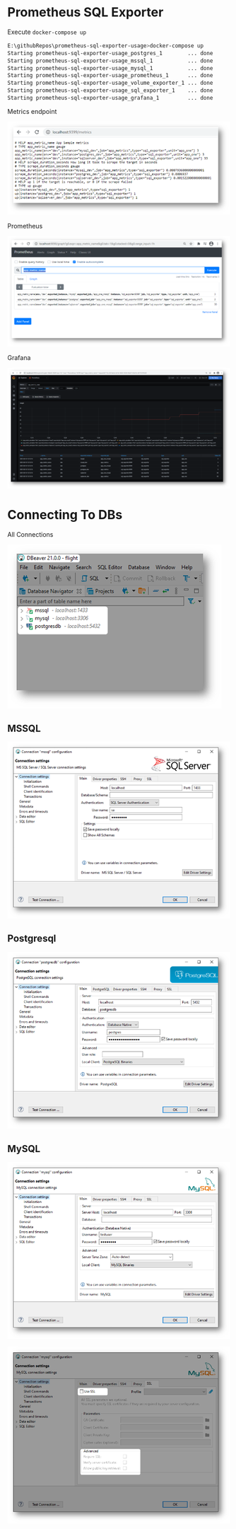 # Prometheus SQL Exporter

Execute `docker-compose up`

````bash
E:\githubRepos\prometheus-sql-exporter-usage>docker-compose up
Starting prometheus-sql-exporter-usage_postgres_1        ... done
Starting prometheus-sql-exporter-usage_mssql_1           ... done
Starting prometheus-sql-exporter-usage_mysql_1           ... done
Starting prometheus-sql-exporter-usage_prometheus_1      ... done
Starting prometheus-sql-exporter-usage_volume_exporter_1 ... done
Starting prometheus-sql-exporter-usage_sql_exporter_1    ... done
Starting prometheus-sql-exporter-usage_grafana_1         ... done
````

Metrics endpoint

![](docs/img/metrics.png)

Prometheus

![](docs/img/metrics_prom.png)

Grafana

![](docs/img/metrics_grafana.png)


# Connecting To DBs

All Connections

![](docs/img/all-connections.png)

## MSSQL

![](docs/img/mssql.png)

## Postgresql

![](docs/img/postgres.png)

## MySQL

![](docs/img/mysql1.png)

![](docs/img/mysql2.png)